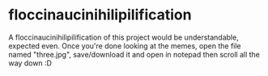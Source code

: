 # floccinaucinihilipilification
A floccinaucinihilipilification of this project would be understandable, expected even.
Once you're done looking at the memes, open the file named "three.jpg", save/download it and open in notepad then scroll all the way down :D

